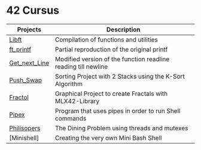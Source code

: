 # 42 Cursus

|Projects   | Description  |
|---|---|
|[Libft](https://github.com/Aerly-Lex/00-libft/tree/main)   | Compilation of functions and utilities  |
|[ft_printf]()   | Partial reproduction of the original printf  |
|[Get_next_Line]()    | Modified version of the function readline reading till newline |
|[Push_Swap]()   | Sorting Project with 2 Stacks using the K-Sort Algorithm |
|[Fractol]()   | Graphical Project to create Fractals with MLX42-Library |
|[Pipex]()   | Program that uses pipes in order to run Shell commands |
|[Philisopers]() | The Dining Problem using threads and mutexes|
|[Minishell] | Creating the very own Mini Bash Shell |
